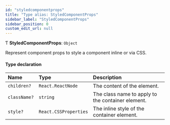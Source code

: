 ```yaml
---
id: "styledcomponentprops"
title: "Type alias: StyledComponentProps"
sidebar_label: "StyledComponentProps"
sidebar_position: 0
custom_edit_url: null
---
```


Ƭ **StyledComponentProps**: `Object`

Represent component props to style a component inline or via CSS.

#### Type declaration

| Name | Type | Description |
| :------ | :------ | :------ |
| `children?` | `React.ReactNode` | The content of the element. |
| `className?` | `string` | The class name to apply to the container element. |
| `style?` | `React.CSSProperties` | The inline style of the container element. |
